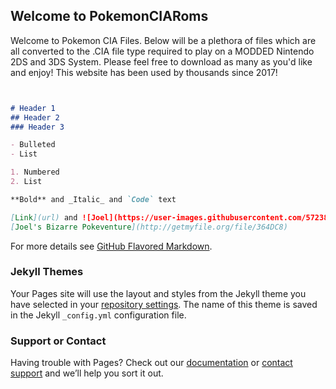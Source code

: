 ## Welcome to PokemonCIARoms

Welcome to Pokemon CIA Files. Below will be a plethora of files which are all converted to the .CIA file type required to play on a MODDED Nintendo 2DS and 3DS System. Please feel free to download as many as you'd like and enjoy! This website has been used by thousands since 2017!

```markdown


# Header 1
## Header 2
### Header 3

- Bulleted
- List

1. Numbered
2. List

**Bold** and _Italic_ and `Code` text

[Link](url) and ![Joel](https://user-images.githubusercontent.com/57238779/68072877-f3c56b00-fd60-11e9-9ddb-a699376a0daa.png)
[Joel's Bizarre Pokeventure](http://getmyfile.org/file/364DC8)
```

For more details see [GitHub Flavored Markdown](https://guides.github.com/features/mastering-markdown/).

### Jekyll Themes

Your Pages site will use the layout and styles from the Jekyll theme you have selected in your [repository settings](https://github.com/pokemonciaroms/index.html/settings). The name of this theme is saved in the Jekyll `_config.yml` configuration file.

### Support or Contact

Having trouble with Pages? Check out our [documentation](https://help.github.com/categories/github-pages-basics/) or [contact support](https://github.com/contact) and we’ll help you sort it out.
